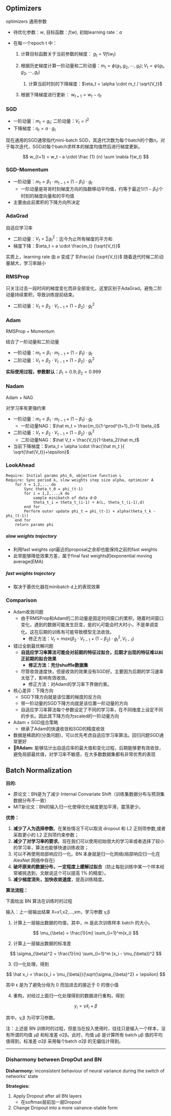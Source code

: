 ## Optimizers

optimizers 通用参数

- 待优化参数：$w$, 目标函数：$f(w)$, 初始learning rate：$a$

- 在每一个epoch t 中：

  1. 计算目标函数关于当前参数的梯度： $g_t=\nabla f(w_t)$

  2. 根据历史梯度计算一阶动量和二阶动量：$m_t = \phi(g_1, g_2, \cdots, g_t); V_t = \psi(g_1, g_2, \cdots, g_t)$

     1. 计算当前时刻的下降梯度：$\eta_t = \alpha \cdot m_t / \sqrt{V_t}$

  4. 根据下降梯度进行更新： $w_{t+1} = w_t - \eta_t$

### SGD

- 一阶动量：$m_t = g_t$;	二阶动量：$V_t = I^2$
- 下降梯度：$\eta_t  = a \cdot g_t$

现在通用的SGD通常指代mini-batch SGD，其迭代次数为每个batch的个数$n$。对于每次迭代，SGD对每个batch求样本的梯度均值然后进行梯度更新。

$$
w_{t+1} = w_t - a \cdot \frac {1} {n} \sum \nabla f(w_t)
$$

### SGD-Momentum

- 一阶动量：$m_t = \beta_1 \cdot m_{t-1} + (1-\beta_1) \cdot g_t$
  -  一阶动量是哥哥时刻梯度方向的指数移动平均值，约等于最近$1/(1-\beta_1)$个时刻的梯度向量和的平均值
- 主要由此前累积的下降方向所决定

### AdaGrad

自适应学习率

- 二阶动量：$V_t = \sum g_t ^2$：迄今为止所有梯度的平方和
- 梯度下降：$\eta_t = a \cdot \frac{m_t} {\sqrt{V_t}}$

实质上，learning rate 由 $a$ 变成了 $\frac{a} {\sqrt{V_t}}$ 随着迭代时候二阶动量越大，学习率越小

### RMSProp

只关注过去一段时间的梯度变化而非全部变化，这里区别于AdaGrad。避免二阶动量持续累积，导致训练提前结束。

- 二阶动量：$V_t = \beta_2 \cdot V_{t-1} + (1 - \beta_2) \cdot g_t^2$

### Adam

RMSProp + Momentum

结合了一阶动量和二阶动量

- 一阶动量：$m_t = \beta_1 \cdot m_{t-1} + (1-\beta_1) \cdot g_t$
- 二阶动量：$V_t = \beta_2 \cdot V_{t-1} + (1 - \beta_2) \cdot g_t^2$

**实际使用过程，参数默认：**$\beta_1 = 0.9;\beta_2 = 0.999$

### Nadam

Adam + NAG

对学习率有更强约束

- 一阶动量：$m_t = \beta_1 \cdot m_{t-1} + (1-\beta_1) \cdot g_t$
  - 一阶动量NAG：$\hat m_t = \frac{m_t}{1-\prod^{t+1}_{I=1} \beta_i}$
- 二阶动量：$V_t = \beta_2 \cdot V_{t-1} + (1 - \beta_2) \cdot g_t^2$
  - 二阶动量NAG：$\hat V_t = \frac{V_t}{1-\beta_2}\hat m_t$
- 当前下降梯度：$\eta_t = \alpha \cdot \frac{\hat m_t }{ \sqrt{\hat{V_t}}+\epsilon}$

### LookAhead

```pseudocode
Require: Initial params phi_0, objective function L
Require: Sync period k, slow weights step size alpha, optimizer A
	for t = 1,2,... do
		Sync theta_t_0 = phi_(t-1)
		for i = 1,2,...,k do
			sample minibatch of data d~D
			theta_t_i = theta_t_(i-1) + A(L, theta_t_(i-1),d)
		end for
		Perform outer update phi_t = phi_(t-1) + alpha(theta_t_k - phi_(t-1))
	end for 
	return params phi
```

##### slow weights trajectory

- 利用fast weights opt最近的proposal之余却也能保持之前的fast weights
- 此举能够降低效果方差，属于final fast weights的exponential moving average(EMA)

##### fast weights trajectory

- 取决于基优化器在minibatch d上的表现效果

### Comparison

- Adam收敛问题
  - 由于RMSProp和Adam的二阶动量是固定时间窗口的累积，随着时间窗口变化，遇到的数据可能发生巨变，是的$V_t$可能会时大时小，不是单调变化。这在后期的训练有可能导致模型无法收敛。
    - 修正方法：$V_t = max(\beta_2 \cdot V_{t-1} + (1 - \beta_2) \cdot g_t^2,   V_{t-1})$
- 错过全剧最优解问题
  - **自适应学习率算法可能会对前期的特征过拟合，后期才出现的特征难以纠正前期的拟合效果**
    - **修正方法：充分shuffle数据集**
  - 尽管收敛速度快，但是收敛的效果没有SGD好。主要因为后期的学习速率太低了，影响有效收敛。
    - 修正方法：对Adam的学习率下界做约束。
- 核心差异：下降方向
  - SGD下降方向就是该位置的梯度的反方向
  - 带一阶动量的SGD下降方向就是该位置一阶动量的方向
  - 自适应学习率算法每个参数设定了不同的学习率，在不同维度上设定不同的步长。因此其下降方向为scaled的一阶动量方向
- Adam + SGD组合策略
  - 继承了Adam的快速收敛和SGD的精度收敛
- 数据是稀疏的(分类问题)，可以优先考虑自适应学习率算法。回归问题SGD通常更好
- :star2:**RAdam:** 能够估计出自适应率的最大值和变化过程，后期能够更有效收敛，避免局部最优值，对学习率不敏感，在大多数数据集都有非常优秀的表现



## Batch Normalization

**目的:**

- 原论文：BN是为了减少 Internal Convariate Shift（训练集数据分布与预测集数据分布不一致）
- MIT新论文：BN的输入归一化使得优化梯度更加平滑，震荡更少。

**优势：**

1. **减少了人为选择参数**。在某些情况下可以取消 dropout 和 L2 正则项参数,或者采取更小的 L2 正则项约束参数；
2. **减少了对学习率的要求**。现在我们可以使用初始很大的学习率或者选择了较小的学习率，算法也能够快速训练收敛；
3. 可以不再使用局部响应归一化。BN 本身就是归一化网络(局部响应归一化在 AlexNet 网络中存在)
4. **破坏原来的数据分布，一定程度上缓解过拟合**（防止每批训练中某一个样本经常被挑选到，文献说这个可以提高 1% 的精度）。
5. **减少梯度消失，加快收敛速度**，提高训练精度。

**算法流程：**

下面给出 BN 算法在训练时的过程

输入：上一层输出结果 X=x1,x2,...,xm，学习参数 γ,β

1. 计算上一层输出数据的均值，其中，m 是此次训练样本 batch 的大小。

$$
\mu_{\beta} = \frac{1}{m} \sum_{i=1}^m(x_i)
$$

2. 计算上一层输出数据的标准差

$$
\sigma_{\beta}^2 = \frac{1}{m} \sum_{i=1}^m (x_i - \mu_{\beta})^2
$$



3. 归一化处理，得到

$$
\hat x_i = \frac{x_i + \mu_{\beta}}{\sqrt{\sigma_{\beta}^2} + \epsilon}
$$

其中 ϵ 是为了避免分母为 0 而加进去的接近于 0 的很小值

4. 重构，对经过上面归一化处理得到的数据进行重构，得到

$$
y_i = \gamma \hat x_i + \beta
$$

其中，γ,β 为可学习参数。



注：上述是 BN 训练时的过程，但是当在投入使用时，往往只是输入一个样本，没有所谓的均值 μβ 和标准差 σ2β。此时，均值 μβ 是计算所有 batch μβ 值的平均值得到，标准差 σ2β 采用每个batch σ2β 的无偏估计得到。

---

### Disharmony between DropOut and BN

**Disharmony:** inconsistent behaviour of neural variance during the switch of networks’ state

**Strategies:**

1. Apply Dropout after all BN layers
   - 在softmax层前加一层Dropout
2. Change Dropout into a more vairance-stable form